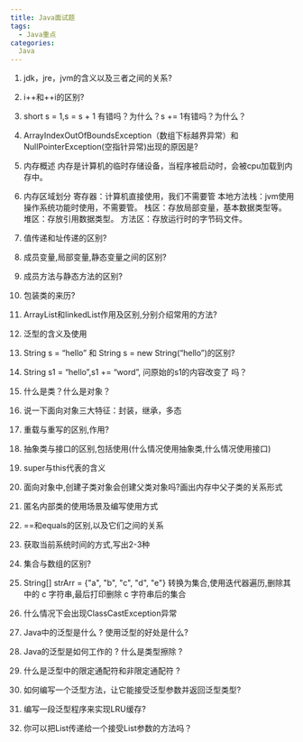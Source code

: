 ```yaml
---
title: Java面试题
tags:
  - Java重点
categories:
  Java
---
```


1. jdk，jre，jvm的含义以及三者之间的关系?

2. i++和++i的区别?

3. short s = 1,s = s + 1 有错吗？为什么？s += 1有错吗？为什么？

4. ArrayIndexOutOfBoundsException（数组下标越界异常）和NullPointerException(空指针异常)出现的原因是?

5. 内存概述
  内存是计算机的临时存储设备，当程序被启动时，会被cpu加载到内存中。
6. 内存区域划分
  寄存器：计算机直接使用，我们不需要管
  本地方法栈：jvm使用操作系统功能时使用，不需要管。
  栈区：存放局部变量，基本数据类型等。
    堆区：存放引用数据类型。
  方法区：存放运行时的字节码文件。
7. 值传递和址传递的区别?

8. 成员变量,局部变量,静态变量之间的区别?

9. 成员方法与静态方法的区别?

10. 包装类的来历?

11. ArrayList和linkedList作用及区别,分别介绍常用的方法?

12. 泛型的含义及使用

13. String s = “hello” 和 String s = new String(“hello”)的区别?

14. String s1 = “hello”,s1 += “word”, 问原始的s1的内容改变了 吗？

15. 什么是类？什么是对象？

16. 说一下面向对象三大特征：封装，继承，多态

17. 重载与重写的区别,作用?

18. 抽象类与接口的区别,包括使用(什么情况使用抽象类,什么情况使用接口)

19. super与this代表的含义

20. 面向对象中,创建子类对象会创建父类对象吗?画出内存中父子类的关系形式

21. 匿名内部类的使用场景及编写使用方式

22. ==和equals的区别,以及它们之间的关系

22. 获取当前系统时间的方式,写出2-3种

23. 集合与数组的区别?

24. String[] strArr = {"a", "b", "c", "d", "e"} 转换为集合,使用迭代器遍历,删除其中的 c 字符串,最后打印删除 c 字符串后的集合

25. 什么情况下会出现ClassCastException异常

26. Java中的泛型是什么 ? 使用泛型的好处是什么?

27.  Java的泛型是如何工作的 ? 什么是类型擦除 ?

28.  什么是泛型中的限定通配符和非限定通配符 ?

30. 如何编写一个泛型方法，让它能接受泛型参数并返回泛型类型?

32. 编写一段泛型程序来实现LRU缓存?

33. 你可以把List<String>传递给一个接受List<Object>参数的方法吗？




<!-- 什么是类？什么是对象？
面向对象三大特征：封装，继承，多态
4.常用类
5.关键字
抽象类，final，静态
6.容器
集合
7.异常
8.数据库
9.jdbc -->
